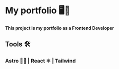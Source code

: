# My portfolio 🖥️📱
#### This project is my portfolio as a Frontend Developer 

## Tools 🛠️
### Astro 👩‍🚀 | React ⚛︎ | Tailwind
